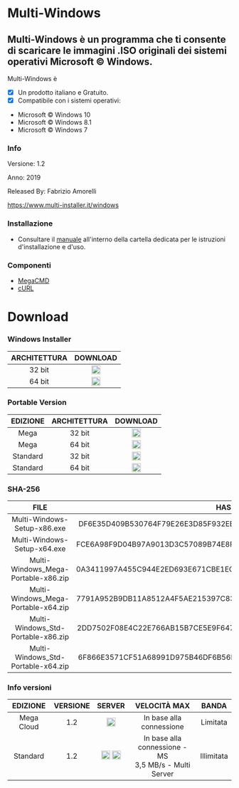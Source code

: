 ﻿# Multi-Windows
## Multi-Windows è un programma che ti consente di scaricare le immagini .ISO originali dei sistemi operativi Microsoft © Windows.

Multi-Windows è 

- [x] Un prodotto italiano e Gratuito.
- [x] Compatibile con i sistemi operativi:
- Microsoft © Windows 10
- Microsoft © Windows 8.1
- Microsoft © Windows 7

### Info

Versione: 1.2

Anno: 2019

Released By: Fabrizio Amorelli

https://www.multi-installer.it/windows

### Installazione
- Consultare il [manuale](manuali/Multi-Windows.pdf) all'interno della cartella dedicata per le istruzioni d'installazione e d'uso.

### Componenti
- [MegaCMD](https://mega.nz/cmd)
- [cURL](https://curl.haxx.se)

# Download
### Windows Installer

| ARCHITETTURA                                                          | DOWNLOAD                                                          |
|:----------------------------------------------------------------:|:----------------------------------------------------------------:|
| 32 bit	| <a href="https://www.multi-installer.it/windows/download.php?id=F32"><img src="https://static.thenounproject.com/png/29074-200.png" width="20" height="20"></a> |
| 64 bit	| <a href="https://www.multi-installer.it/windows/download.php?id=F64"><img src="https://static.thenounproject.com/png/29074-200.png" width="20" height="20"></a> |

### Portable Version
| EDIZIONE | ARCHITETTURA | DOWNLOAD |
|:----------------------------------------------------------------:|:----------------------------------------------------------------:|:----------------------------------------------------------------:|
| Mega | 32 bit	| <a href="https://www.multi-installer.it/windows/download.php?id=1"><img src="https://static.thenounproject.com/png/29074-200.png" width="20" height="20"></a> |
| Mega | 64 bit	| <a href="https://www.multi-installer.it/windows/download.php?id=2"><img src="https://static.thenounproject.com/png/29074-200.png" width="20" height="20"></a> |
| Standard | 32 bit	| <a href="https://www.multi-installer.it/windows/download.php?id=3"><img src="https://static.thenounproject.com/png/29074-200.png" width="20" height="20"></a> |
| Standard | 64 bit	| <a href="https://www.multi-installer.it/windows/download.php?id=4"><img src="https://static.thenounproject.com/png/29074-200.png" width="20" height="20"></a> |


### SHA-256

| FILE                                                          | HASH                                                          |
|:----------------------------------------------------------------:|:----------------------------------------------------------------:|
| Multi-Windows-Setup-x86.exe	| DF6E35D409B530764F79E26E3D85F932EB382F1C13335502905BDD87E4C659E2 |
| Multi-Windows-Setup-x64.exe	| FCE6A98F9D04B97A9013D3C57089B74E8F0E76CD209A882D47DD598CDE4A2846 |
| Multi-Windows_Mega-Portable-x86.zip	| 0A3411997A455C944E2ED693E671CBE1ECFDE46A4FDBAD920DC621C0BD8B849A |
| Multi-Windows_Mega-Portable-x64.zip	| 7791A952B9DB11A8512A4F5AE215397C83DAC13BA772A122C2544D0546F73A3C |
| Multi-Windows_Std-Portable-x86.zip | 2DD7502F08E4C22E766AB15B7CE5E9F647570958430DBA6716387ADBC994CAF4 |
| Multi-Windows_Std-Portable-x64.zip | 6F866E3571CF51A68991D975B46DF6B56F439AB7F919ADA56ABB0E143E944BD3 |

### Info versioni

| EDIZIONE | VERSIONE | SERVER | VELOCITÀ MAX	| BANDA |
|:-------:|:-------:|:-------:|:-------:|:-------:|
| Mega Cloud | 1.2 | <img src="https://www.multi-installer.it/windows/img-win/Mega.png" title="Mega Cloud" width="20" height="20" > | In base alla connessione	| Limitata |
| Standard | 1.2 | <img src="https://www.multi-installer.it/windows/img-win/Windows.png" title="Official Microsoft" width="20" height="20" > <img src="https://www.multi-installer.it/windows/img-win/Multi.png" title="Multi Server" width="20" height="20" > | In base alla connessione - MS<br>3,5 MB/s - Multi Server	| Illimitata |
